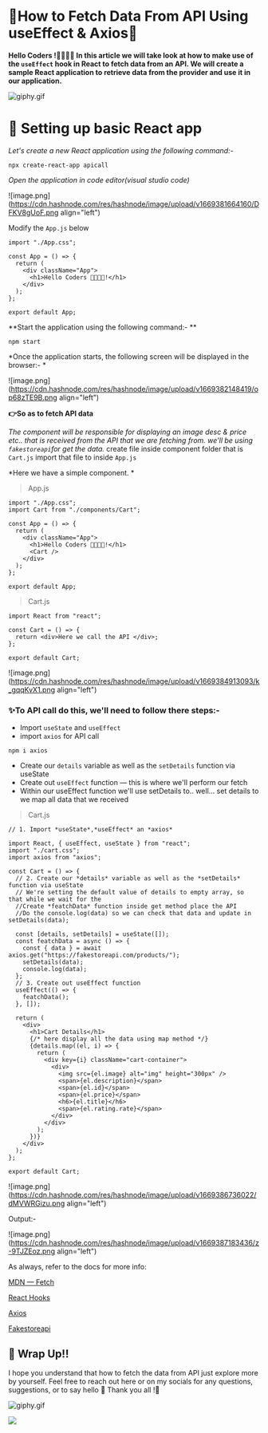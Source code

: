 # 🎡How to Fetch Data From API Using useEffect & Axios🏹

**Hello Coders !👩‍💻👨‍💻 In this article we will take look at how to make use of the `useEffect` hook in React to fetch data from an API. We will create a sample React application to retrieve data from the provider and use it in our application.**

![giphy.gif](https://media.giphy.com/media/kiOwGst64f9zh3Ivf8/giphy.gif)

# 🎯 Setting up basic React app

*Let's create a new React application using the following command:-*

```
npx create-react-app apicall
```

*Open the application in code editor(visual studio code)*


![image.png](https://cdn.hashnode.com/res/hashnode/image/upload/v1669381664160/DFKV8gUoF.png align="left")

Modify the `App.js` below

```
import "./App.css";

const App = () => {
  return (
    <div className="App">
      <h1>Hello Coders 👩‍💻👨‍💻!</h1>
    </div>
  );
};

export default App;
```
**Start the application using the following command:-
**

```
npm start
```

*Once the application starts, the following screen will be displayed in the browser:-
*


![image.png](https://cdn.hashnode.com/res/hashnode/image/upload/v1669382148419/op68zTE9B.png align="left")


**👉So as to fetch API data**

*The component will be responsible for displaying an image desc & price etc.. that is received from the API that we are fetching from. we'll be using `fakestoreapi`for get the data.* create file inside component folder that is `Cart.js`
import that file to inside `App.js`

*Here we have a simple component.
*

> App.js

```
import "./App.css";
import Cart from "./components/Cart";

const App = () => {
  return (
    <div className="App">
      <h1>Hello Coders 👩‍💻👨‍💻!</h1>
      <Cart />
    </div>
  );
};

export default App;
```

> Cart.js

```
import React from "react";

const Cart = () => {
  return <div>Here we call the API </div>;
};

export default Cart;
```

![image.png](https://cdn.hashnode.com/res/hashnode/image/upload/v1669384913093/k_gqqKvX1.png align="left")

### ✨To API call do this, we'll need to follow there steps:-

- Import `useState` and `useEffect`
- import `axios` for API call

```
npm i axios
```

- Create our `details` variable as well as the `setDetails` function via useState
- Create out `useEffect` function — this is where we'll perform our fetch
- Within our useEffect function we'll use setDetails to.. well... set details to we map all data that we received

> Cart.js

```
// 1. Import *useState*,*useEffect* an *axios*

import React, { useEffect, useState } from "react";
import "./cart.css";
import axios from "axios";

const Cart = () => {
  // 2. Create our *details* variable as well as the *setDetails* function via useState
  // We're setting the default value of details to empty array, so that while we wait for the
  //Create *featchData* function inside get method place the API
  //Do the console.log(data) so we can check that data and update in setDetails(data);

  const [details, setDetails] = useState([]);
  const featchData = async () => {
    const { data } = await axios.get("https://fakestoreapi.com/products/");
    setDetails(data);
    console.log(data);
  };
  // 3. Create out useEffect function
  useEffect(() => {
    featchData();
  }, []);

  return (
    <div>
      <h1>Cart Details</h1>
      {/* here display all the data using map method */}
      {details.map((el, i) => {
        return (
          <div key={i} className="cart-container">
            <div>
              <img src={el.image} alt="img" height="300px" />
              <span>{el.description}</span>
              <span>{el.id}</span>
              <span>{el.price}</span>
              <h6>{el.title}</h6>
              <span>{el.rating.rate}</span>
            </div>
          </div>
        );
      })}
    </div>
  );
};

export default Cart;

```

![image.png](https://cdn.hashnode.com/res/hashnode/image/upload/v1669386736022/dMVWRGizu.png align="left")

Output:-

![image.png](https://cdn.hashnode.com/res/hashnode/image/upload/v1669387183436/z-9TJZEoz.png align="left")

As always, refer to the docs for more info:

[MDN — Fetch](https://developer.mozilla.org/en-US/docs/Web/API/Fetch_API)

[React Hooks](https://reactjs.org/docs/hooks-overview.html)

[Axios](https://axios-http.com/docs/api_intro)

[Fakestoreapi](https://fakestoreapi.com/products/)


## 🎯 Wrap Up!!

I hope you understand that how to fetch the data from API just explore more by yourself. Feel free to reach out here or on my socials for any questions, suggestions, or to say hello 👋 Thank you all !🤩

![giphy.gif](https://media.giphy.com/media/artj92V8o75VPL7AeQ/giphy.gif)


[<a href="https://www.buymeacoffee.com/kricha000l"><img src="https://img.buymeacoffee.com/button-api/?text=Buy me a coffee&emoji=☕&slug=kricha000l&button_colour=5F7FFF&font_colour=ffffff&font_family=Cookie&outline_colour=000000&coffee_colour=FFDD00" /></a>](https://www.buymeacoffee.com/kricha000l)
